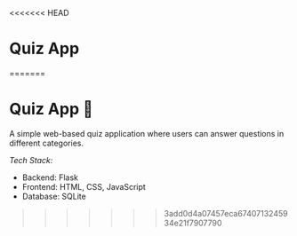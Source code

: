 <<<<<<< HEAD
# Quiz App 
=======
# Quiz App 📝  
A simple web-based quiz application where users can answer questions in different categories.  

*Tech Stack:*  
- Backend: Flask  
- Frontend: HTML, CSS, JavaScript  
- Database: SQLite
>>>>>>> 3add0d4a07457eca6740713245934e21f7907790
